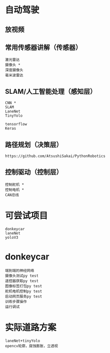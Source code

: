 # 自动驾驶

## 放视频

## 常用传感器讲解（传感器）
    激光雷达
    摄像头 *
    深度摄像头
    毫米波雷达

## SLAM/人工智能处理（感知层）
    CNN *
    SLAM
    LaneNet
    TinyYolo

    tensorflow
    Keras

## 路径规划（决策层）
    https://github.com/AtsushiSakai/PythonRobotics

## 控制驱动（控制层）
    控制舵机 *
    控制电机 *
    CAN总线


# 可尝试项目
    donkeycar
    laneNet
    yoloV3

# donkeycar
    端到端的神经网络
    摄像头测试py test
    遥控器获取py test
    图像标签打包py test
    舵机电机控制py test
    启动网页服务py test
    训练步骤操作
    运行调试

# 实际道路方案
    laneNet+tinyYolo
    opencv轮廓，腐蚀膨胀，立透视


